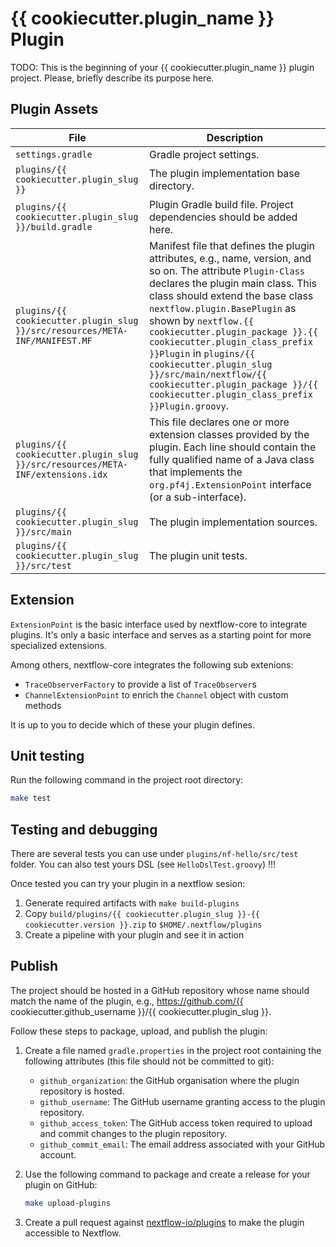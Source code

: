 # {{ cookiecutter.plugin_name }} Plugin

TODO: This is the beginning of your {{ cookiecutter.plugin_name }} plugin project. Please, briefly describe its purpose here.

## Plugin Assets

| File                                                                           | Description                                                                                                                                                                                                                                                                                                                                                                                                                                                                    |
| ------------------------------------------------------------------------------ | ------------------------------------------------------------------------------------------------------------------------------------------------------------------------------------------------------------------------------------------------------------------------------------------------------------------------------------------------------------------------------------------------------------------------------------------------------------------------------ |
| `settings.gradle`                                                              | Gradle project settings.                                                                                                                                                                                                                                                                                                                                                                                                                                                       |
| `plugins/{{ cookiecutter.plugin_slug }}`                                       | The plugin implementation base directory.                                                                                                                                                                                                                                                                                                                                                                                                                                      |
| `plugins/{{ cookiecutter.plugin_slug }}/build.gradle`                          | Plugin Gradle build file. Project dependencies should be added here.                                                                                                                                                                                                                                                                                                                                                                                                           |
| `plugins/{{ cookiecutter.plugin_slug }}/src/resources/META-INF/MANIFEST.MF`    | Manifest file that defines the plugin attributes, e.g., name, version, and so on. The attribute `Plugin-Class` declares the plugin main class. This class should extend the base class `nextflow.plugin.BasePlugin` as shown by `nextflow.{{ cookiecutter.plugin_package }}.{{ cookiecutter.plugin_class_prefix }}Plugin` in `plugins/{{ cookiecutter.plugin_slug }}/src/main/nextflow/{{ cookiecutter.plugin_package }}/{{ cookiecutter.plugin_class_prefix }}Plugin.groovy`. |
| `plugins/{{ cookiecutter.plugin_slug }}/src/resources/META-INF/extensions.idx` | This file declares one or more extension classes provided by the plugin. Each line should contain the fully qualified name of a Java class that implements the `org.pf4j.ExtensionPoint` interface (or a sub-interface).                                                                                                                                                                                                                                                       |
| `plugins/{{ cookiecutter.plugin_slug }}/src/main`                              | The plugin implementation sources.                                                                                                                                                                                                                                                                                                                                                                                                                                             |
| `plugins/{{ cookiecutter.plugin_slug }}/src/test`                              | The plugin unit tests.                                                                                                                                                                                                                                                                                                                                                                                                                                                         |

## Extension

`ExtensionPoint` is the basic interface used by nextflow-core to integrate plugins. It's only a basic interface and serves as a starting point for more specialized extensions.

Among others, nextflow-core integrates the following sub extenions:

-   `TraceObserverFactory` to provide a list of `TraceObserver`s
-   `ChannelExtensionPoint` to enrich the `Channel` object with custom methods

It is up to you to decide which of these your plugin defines.

## Unit testing

Run the following command in the project root directory:

```bash
make test
```

## Testing and debugging

There are several tests you can use under `plugins/nf-hello/src/test` folder. You can also test yours DSL (see `HelloDslTest.groovy`) !!!

Once tested you can try your plugin in a nextflow sesion:

1. Generate required artifacts with `make build-plugins`
2. Copy `build/plugins/{{ cookiecutter.plugin_slug }}-{{ cookiecutter.version }}.zip` to `$HOME/.nextflow/plugins`
3. Create a pipeline with your plugin and see it in action

## Publish

The project should be hosted in a GitHub repository whose name should match the name of the plugin, e.g., https://github.com/{{ cookiecutter.github_username }}/{{ cookiecutter.plugin_slug }}.

Follow these steps to package, upload, and publish the plugin:

1. Create a file named `gradle.properties` in the project root containing the following attributes (this file should not be committed to git):

    - `github_organization`: the GitHub organisation where the plugin repository is hosted.
    - `github_username`: The GitHub username granting access to the plugin repository.
    - `github_access_token`: The GitHub access token required to upload and commit changes to the plugin repository.
    - `github_commit_email`: The email address associated with your GitHub account.

2. Use the following command to package and create a release for your plugin on GitHub:

    ```bash
    make upload-plugins
    ```

3. Create a pull request against [nextflow-io/plugins](https://github.com/nextflow-io/plugins/blob/main/plugins.json) to make the plugin accessible to Nextflow.
